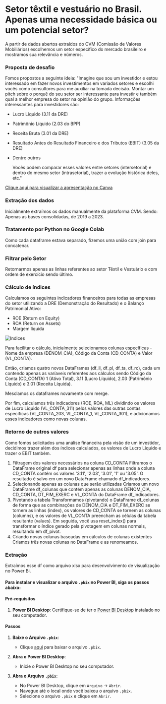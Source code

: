 # Setor têxtil e vestuário no Brasil. Apenas uma necessidade básica ou um potencial setor? 
A partir de dados abertos extraídos do CVM (Comissão de Valores Mobiliários) escolhemos um setor específico do mercado brasileiro e mostramos sua relevância e números.

### Proposta de desafio
Fomos propostos a seguinte ideia:
"Imagine que sou um investidor e estou interessado em fazer novos investimentos em variados setores e escolhi vocês como consultores para me auxiliar na tomada decisão.
Montar um pitch sobre o porquê do seu setor ser interessante para investir e também qual a melhor empresa do setor na opinião do grupo.
Informações interessantes para investidores são:
- Lucro Líquido (3.11 da DRE)
- Patrimônio Líquido (2.03 do BPP)
- Receita Bruta (3.01 da DRE)
- Resultado Antes do Resultado Financeiro e dos Tributos (EBIT) (3.05 da DRE)
- Dentre outros
  
  Vocês podem comparar esses valores entre setores (intersetorial) e dentro do mesmo setor (intrasetorial), trazer a evolução histórica deles, etc."
  
[Clique aqui para visualizar a apresentação no Canva](https://www.canva.com/design/DAGCsXNBK1g/64wqNAD9UKimqUOThV_UtA/edit?utm_content=DAGCsXNBK1g&utm_campaign=designshare&utm_medium=link2&utm_source=sharebutton)

### Extração dos dados
Inicialmente extraímos os dados manualmente da plataforma CVM. Sendo:
Apenas as bases consolidadas, de 2019 a 2023.

### Tratamento por Python no Google Colab
Como cada dataframe estava separado, fizemos uma união com join para concatenar.

### Filtrar pelo Setor
Retornarmos apenas as linhas referentes ao setor Têxtil e Vestuário e com ordem de exercício sendo último.

### Cálculo de índices
Calculamos os seguintes indicadores financeiros para todas as empresas do setor utilizando a DRE (Demonstração do Resultado) e o Balanço Patrimonial Ativo:
- ROE (Return on Equity)
- ROA (Return on Assets)
- Margem líquida

![Indices](https://raw.githubusercontent.com/naonaotan/Setor-textil-e-vestuario/main/%C3%ADndices.png)

Para facilitar o cálculo, inicialmente selecionamos colunas específicas - Nome da empresa (DENOM_CIA), Código da Conta (CD_CONTA) e Valor (VL_CONTA).

Então, criamos quatro novos DataFrames (df_ll, df_pl, df_ta, df_rc), cada um contendo apenas as varíaveis referentes aos cálculos sendo Código da Conta (CD_CONTA) 1 (Ativo Total), 3.11 (Lucro Líquido), 2.03 (Patrimônio Líquido) e 3.01 (Receita Líquida).

Mesclamos os dataframes novamente com merge.

Por fim, calculamos três indicadores (ROE, ROA, ML) dividindo os valores de Lucro Líquido (VL_CONTA_311) pelos valores das outras contas específicas (VL_CONTA_203, VL_CONTA_1, VL_CONTA_301),
e adicionamos esses indicadores como novas colunas.

### Retorno de outros valores
Como fomos solicitados uma análise financeira pela visão de um investidor, decidimos trazer além dos índices calculados, os valores de Lucro Líquido e trazer o EBIT também.
1. Filtragem dos valores necessários na coluna CD_CONTA
   Filtramos o DataFrame original df para selecionar apenas as linhas onde a coluna CD_CONTA contém os valores '3.11', '2.03', '3.01', '1' ou '3.05'.
   O resultado é salvo em um novo DataFrame chamado df_indicadores.
2. Selecionando apenas as colunas que serão utilizadas
   Criamos um novo DataFrame df_colunas que contém apenas as colunas DENOM_CIA, CD_CONTA, DT_FIM_EXERC e VL_CONTA do DataFrame df_indicadores.
3. Pivotando a tabela
   Transformamos (pivotando) o DataFrame df_colunas de forma que as combinações de DENOM_CIA e DT_FIM_EXERC se tornem as linhas (index),
   os valores de CD_CONTA se tornem as colunas (columns), e os valores de VL_CONTA preencham as células da tabela resultante (values).
   Em seguida, você usa reset_index() para transformar o índice gerado pela pivotagem em colunas normais, resultando em df_pivot.
4. Criando novas colunas baseadas em cálculos de colunas existentes
   Criamos três novas colunas no DataFrame e as renomeamos.
### Extração
Extraímos esse df como arquivo xlsx para desenvolvimento de visualização no Power Bi.

#### Para instalar e visualizar o arquivo `.pbix` no Power BI, siga os passos abaixo:

#### Pré-requisitos

1. **Power BI Desktop**: Certifique-se de ter o [Power BI Desktop](https://powerbi.microsoft.com/desktop/) instalado no seu computador.

#### Passos

1. **Baixe o Arquivo `.pbix`**:
   - Clique [aqui](https://github.com/naonaotan/Setor-textil-e-vestuario/raw/main/Apresentação%20dos%20gráficos.pbix) para baixar o arquivo `.pbix`.

2. **Abra o Power BI Desktop**:
   - Inicie o Power BI Desktop no seu computador.

3. **Abra o Arquivo `.pbix`**:
   - No Power BI Desktop, clique em `Arquivo` -> `Abrir`.
   - Navegue até o local onde você baixou o arquivo `.pbix`.
   - Selecione o arquivo `.pbix` e clique em `Abrir`.

